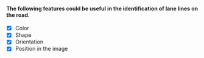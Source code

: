 #### The following features could be useful in the identification of lane lines on the road.
- [x] Color
- [x] Shape
- [x] Orientation
- [x] Position in the image